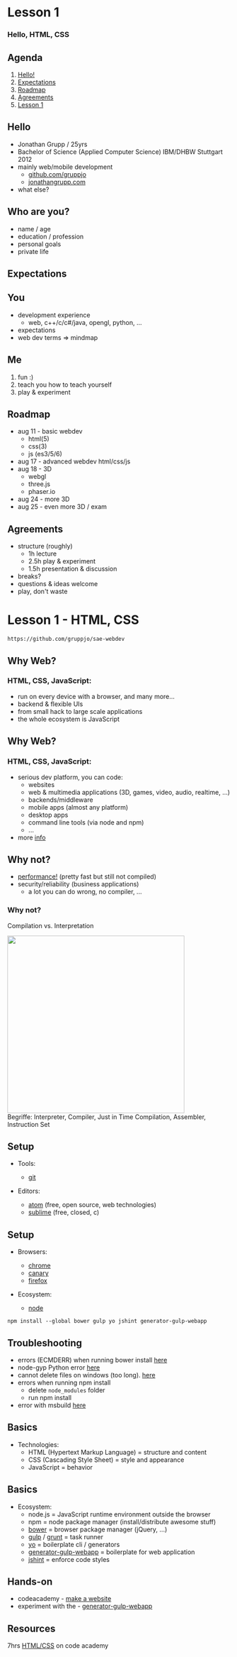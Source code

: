 
# Lesson 1
### Hello, HTML, CSS



## Agenda

1. [Hello!](#hello)
2. [Expectations](#expectations)
3. [Roadmap](#roadmap)
4. [Agreements](#agreements)
4. [Lesson 1](#lesson-1)



## Hello

- Jonathan Grupp / 25yrs
- Bachelor of Science (Applied Computer Science) IBM/DHBW Stuttgart 2012
- mainly web/mobile development
	- [github.com/gruppjo](http://github.com/gruppjo)
	- [jonathangrupp.com](http://jonathangrupp.com)
- what else?



## Who are you?

- name / age
- education / profession
- personal goals
- private life



## Expectations



## You

- development experience
	- web, c++/c/c#/java, opengl, python, ...
- expectations
- web dev terms => mindmap



## Me

1. fun :)
2. teach you how to teach yourself
3. play & experiment



## Roadmap
- aug 11 - basic webdev
	- html(5)
	- css(3)
	- js (es3/5/6)
- aug 17 - advanced webdev html/css/js
- aug 18 - 3D
	- webgl
	- three.js
	- phaser.io
- aug 24 - more 3D
- aug 25 - even more 3D / exam



## Agreements

- structure (roughly)
	- 1h lecture
	- 2.5h play & experiment
	- 1.5h presentation & discussion
- breaks?
- questions & ideas welcome
- play, don't waste



# Lesson 1 - HTML, CSS

```
https://github.com/gruppjo/sae-webdev
```



## Why Web?

### HTML, CSS, JavaScript:

- run on every device with a browser, and many more...
- backend & flexible UIs
- from small hack to large scale applications
- the whole ecosystem is JavaScript



## Why Web?

### HTML, CSS, JavaScript:

- serious dev platform, you can code:
	- websites
	- web & multimedia applications (3D, games, video, audio, realtime, ...)
	- backends/middleware
	- mobile apps (almost any platform)
	- desktop apps
	- command line tools (via node and npm)
	- ...
- more [info](http://www.sitepoint.com/whats-best-programming-language-learn-2015/)



## Why not?
- [performance!](https://attractivechaos.github.io/plb/) (pretty fast but still not compiled)
- security/reliability (business applications)
	- a lot you can do wrong, no compiler, ...



### Why not?

Compilation vs. Interpretation

<img src="https://cloud.githubusercontent.com/assets/1370779/9197708/f1ab2e9a-4036-11e5-9ea4-c4049a38984a.jpg" height="400px"><br>
Begriffe: Interpreter, Compiler, Just in Time Compilation, Assembler, Instruction Set



## Setup

- Tools:
	- [git](https://git-scm.com/downloads)

- Editors:
	- [atom](https://atom.io/) (free, open source, web technologies)
	- [sublime](http://www.sublimetext.com/3) (free, closed, c)



## Setup

- Browsers:
	- [chrome](https://www.google.com/chrome/browser/desktop/index.html)
	- [canary](https://www.google.de/chrome/browser/canary.html)
	- [firefox](https://www.mozilla.org/en-US/firefox/new/)

- Ecosystem:
	- [node](https://nodejs.org/download/)

```
npm install --global bower gulp yo jshint generator-gulp-webapp
```



## Troubleshooting
- errors (ECMDERR) when running bower install [here](http://stackoverflow.com/questions/21789683/howto-fix-bower-ecmderr)
- node-gyp Python error [here](http://stackoverflow.com/questions/21365714/nodejs-error-installing-with-npm)
- cannot delete files on windows (too long). [here](https://github.com/npm/npm/issues/3697#issuecomment-34394290)
- errors when running npm install
	- delete `node_modules` folder
	- run npm install
- error with msbuild [here](https://github.com/TooTallNate/node-gyp/issues/168)




## Basics

- Technologies:
	- HTML (Hypertext Markup Language) = structure and content
	- CSS (Cascading Style Sheet) = style and appearance
	- JavaScript = behavior



## Basics

- Ecosystem:
	- node.js = JavaScript runtime environment outside the browser
	- npm = node package manager (install/distribute awesome stuff)
	- [bower](http://bower.io/) = browser package manager (jQuery, ...)
	- [gulp](http://gulpjs.com/) / [grunt](http://gruntjs.com/) = task runner
	- [yo](https://github.com/yeoman/yo) = boilerplate cli / generators
	- [generator-gulp-webapp](https://github.com/yeoman/generator-gulp-webapp) = boilerplate for web application
	- [jshint](http://jshint.com/) = enforce code styles



## Hands-on

- codeacademy - [make a website](https://www.codecademy.com/skills/make-a-website)
- experiment with the - [generator-gulp-webapp](https://github.com/yeoman/generator-gulp-webapp)

## Resources

7hrs [HTML/CSS](https://www.codecademy.com/en/tracks/web) on code academy 
